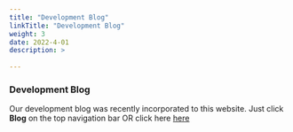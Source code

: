 ```yaml
---
title: "Development Blog"
linkTitle: "Development Blog"
weight: 3
date: 2022-4-01
description: >
  
---
```


### Development Blog
Our development blog was recently incorporated to this website. Just click **Blog** on the top navigation bar OR click here [here](https://students.cs.ucl.ac.uk/2021/group6/blog/)


